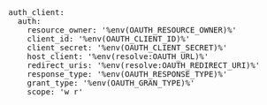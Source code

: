 <pre>
auth_client:
  auth:
    resource_owner: '%env(OAUTH_RESOURCE_OWNER)%'
    client_id: '%env(OAUTH_CLIENT_ID)%'
    client_secret: '%env(OAUTH_CLIENT_SECRET)%'
    host_client: '%env(resolve:OAUTH_URL)%'
    redirect_uris: '%env(resolve:OAUTH_REDIRECT_URI)%'
    response_type: '%env(OAUTH_RESPONSE_TYPE)%'
    grant_type: '%env(OAUTH_GRAN_TYPE)%'
    scope: 'w r'
</pre>